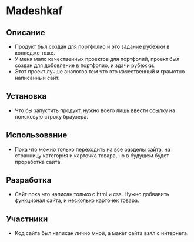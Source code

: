 # Madeshkaf 
## Описание
- Продукт был создан для портфолио и это задание рубежки в колледже тоже.
- У меня мало качественных проектов для портфолий, проект был создан для добовление в портфолио, и здачи рубежки.
- Этот проект лучше аналогов тем что это качественный и грамотно написанный сайт.
## Установка
- Что бы запустить продукт, нужно всего лишь ввести ссылку на поисковую строку браузера.
## Использование
- Пока что можно только переходить на все разделы сайта, на странницу категория и карточка товара, но в будущем будет проработка сайта.
## Разработка
- Сайт пока что написан только c html и css. Нужно добвавить функционал сайта, и несколько карточек товара.
## Участники
- Код сайта был написан лично мной, а макет сайта взял с интернета.
